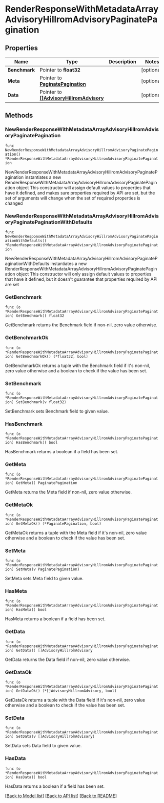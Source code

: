 # RenderResponseWithMetadataArrayAdvisoryHillromAdvisoryPaginatePagination

## Properties

Name | Type | Description | Notes
------------ | ------------- | ------------- | -------------
**Benchmark** | Pointer to **float32** |  | [optional] 
**Meta** | Pointer to [**PaginatePagination**](PaginatePagination.md) |  | [optional] 
**Data** | Pointer to [**[]AdvisoryHillromAdvisory**](AdvisoryHillromAdvisory.md) |  | [optional] 

## Methods

### NewRenderResponseWithMetadataArrayAdvisoryHillromAdvisoryPaginatePagination

`func NewRenderResponseWithMetadataArrayAdvisoryHillromAdvisoryPaginatePagination() *RenderResponseWithMetadataArrayAdvisoryHillromAdvisoryPaginatePagination`

NewRenderResponseWithMetadataArrayAdvisoryHillromAdvisoryPaginatePagination instantiates a new RenderResponseWithMetadataArrayAdvisoryHillromAdvisoryPaginatePagination object
This constructor will assign default values to properties that have it defined,
and makes sure properties required by API are set, but the set of arguments
will change when the set of required properties is changed

### NewRenderResponseWithMetadataArrayAdvisoryHillromAdvisoryPaginatePaginationWithDefaults

`func NewRenderResponseWithMetadataArrayAdvisoryHillromAdvisoryPaginatePaginationWithDefaults() *RenderResponseWithMetadataArrayAdvisoryHillromAdvisoryPaginatePagination`

NewRenderResponseWithMetadataArrayAdvisoryHillromAdvisoryPaginatePaginationWithDefaults instantiates a new RenderResponseWithMetadataArrayAdvisoryHillromAdvisoryPaginatePagination object
This constructor will only assign default values to properties that have it defined,
but it doesn't guarantee that properties required by API are set

### GetBenchmark

`func (o *RenderResponseWithMetadataArrayAdvisoryHillromAdvisoryPaginatePagination) GetBenchmark() float32`

GetBenchmark returns the Benchmark field if non-nil, zero value otherwise.

### GetBenchmarkOk

`func (o *RenderResponseWithMetadataArrayAdvisoryHillromAdvisoryPaginatePagination) GetBenchmarkOk() (*float32, bool)`

GetBenchmarkOk returns a tuple with the Benchmark field if it's non-nil, zero value otherwise
and a boolean to check if the value has been set.

### SetBenchmark

`func (o *RenderResponseWithMetadataArrayAdvisoryHillromAdvisoryPaginatePagination) SetBenchmark(v float32)`

SetBenchmark sets Benchmark field to given value.

### HasBenchmark

`func (o *RenderResponseWithMetadataArrayAdvisoryHillromAdvisoryPaginatePagination) HasBenchmark() bool`

HasBenchmark returns a boolean if a field has been set.

### GetMeta

`func (o *RenderResponseWithMetadataArrayAdvisoryHillromAdvisoryPaginatePagination) GetMeta() PaginatePagination`

GetMeta returns the Meta field if non-nil, zero value otherwise.

### GetMetaOk

`func (o *RenderResponseWithMetadataArrayAdvisoryHillromAdvisoryPaginatePagination) GetMetaOk() (*PaginatePagination, bool)`

GetMetaOk returns a tuple with the Meta field if it's non-nil, zero value otherwise
and a boolean to check if the value has been set.

### SetMeta

`func (o *RenderResponseWithMetadataArrayAdvisoryHillromAdvisoryPaginatePagination) SetMeta(v PaginatePagination)`

SetMeta sets Meta field to given value.

### HasMeta

`func (o *RenderResponseWithMetadataArrayAdvisoryHillromAdvisoryPaginatePagination) HasMeta() bool`

HasMeta returns a boolean if a field has been set.

### GetData

`func (o *RenderResponseWithMetadataArrayAdvisoryHillromAdvisoryPaginatePagination) GetData() []AdvisoryHillromAdvisory`

GetData returns the Data field if non-nil, zero value otherwise.

### GetDataOk

`func (o *RenderResponseWithMetadataArrayAdvisoryHillromAdvisoryPaginatePagination) GetDataOk() (*[]AdvisoryHillromAdvisory, bool)`

GetDataOk returns a tuple with the Data field if it's non-nil, zero value otherwise
and a boolean to check if the value has been set.

### SetData

`func (o *RenderResponseWithMetadataArrayAdvisoryHillromAdvisoryPaginatePagination) SetData(v []AdvisoryHillromAdvisory)`

SetData sets Data field to given value.

### HasData

`func (o *RenderResponseWithMetadataArrayAdvisoryHillromAdvisoryPaginatePagination) HasData() bool`

HasData returns a boolean if a field has been set.


[[Back to Model list]](../README.md#documentation-for-models) [[Back to API list]](../README.md#documentation-for-api-endpoints) [[Back to README]](../README.md)



